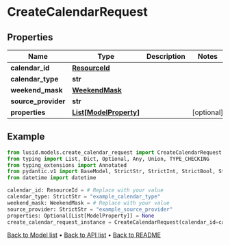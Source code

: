 # CreateCalendarRequest

## Properties
Name | Type | Description | Notes
------------ | ------------- | ------------- | -------------
**calendar_id** | [**ResourceId**](ResourceId.md) |  | 
**calendar_type** | **str** |  | 
**weekend_mask** | [**WeekendMask**](WeekendMask.md) |  | 
**source_provider** | **str** |  | 
**properties** | [**List[ModelProperty]**](ModelProperty.md) |  | [optional] 
## Example

```python
from lusid.models.create_calendar_request import CreateCalendarRequest
from typing import List, Dict, Optional, Any, Union, TYPE_CHECKING
from typing_extensions import Annotated
from pydantic.v1 import BaseModel, StrictStr, StrictInt, StrictBool, StrictFloat, StrictBytes, Field, validator, ValidationError, conlist, constr
from datetime import datetime

calendar_id: ResourceId = # Replace with your value
calendar_type: StrictStr = "example_calendar_type"
weekend_mask: WeekendMask = # Replace with your value
source_provider: StrictStr = "example_source_provider"
properties: Optional[List[ModelProperty]] = None
create_calendar_request_instance = CreateCalendarRequest(calendar_id=calendar_id, calendar_type=calendar_type, weekend_mask=weekend_mask, source_provider=source_provider, properties=properties)

```

[Back to Model list](../README.md#documentation-for-models) &#8226; [Back to API list](../README.md#documentation-for-api-endpoints) &#8226; [Back to README](../README.md)

